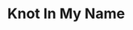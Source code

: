 ---
layout: design
permalink: /knot_in_my_name/
title: "Knot In My Name"
created: "2018"
root: "/assets/02_design/knot_in_my_name/"
bg-video: >
  <iframe src="https://player.vimeo.com/video/270484326" width="640" height="360" frameborder="0" webkitallowfullscreen mozallowfullscreen allowfullscreen></iframe>

description: >
  Knot In My Name is a multimedia performance work that explores the intersections of Ita Segev’s personal and sociopolitical contexts as an anti-Zionist Israeli trans woman immigrating to the U.S.<br><br>Weaving together text, movement, elaborate sound and video design, biting humor, many characters and even more costume changes, this piece is an invitation to experience the necessary heartbreak that comes from confronting the huge gaps between the reality and narratives we are taught about the body and place we are born into.<br><br>By letting go of what never really belonged to us, we might create the space for reclaiming what does.

artists:
  - person: Ita Segev

role:
 - Video Designer

showings:
  - text: Gibney Dance ~ 2019
    url: https://gibneydance.org/event/ita-segev-knot-in-my-name/
  - text: Brooklyn Arts Exchange ~ 2018
    url: https://www.youtube.com/watch?v=XWCDg1G8uIc

documentation:
  - "01.jpg"
  - "02.jpg"
  - "03.jpg"
  - "04.jpg"
  - "05.jpg"
  - "06.jpg"
  - "07.jpg"
  - "08.jpg"
---